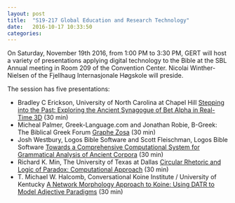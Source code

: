 ```yaml
---
layout: post
title:  "S19-217 Global Education and Research Technology"
date:   2016-10-17 10:33:50
categories: 
---
```


On Saturday, November 19th 2016, from 1:00 PM to 3:30 PM, GERT will host a variety of presentations applying digital technology to the Bible at the SBL Annual meeting in Room 209 of the Convention Center. Nicolai Winther-Nielsen of the Fjellhaug Internasjonale Høgskole will preside.

The session has five presentations:

-  Bradley C Erickson, University of North Carolina at Chapel Hill
   [Stepping into the Past: Exploring the Ancient Synagogue of Bet Alpha in Real-Time 3D](https://www.sbl-site.org/meetings/abstract.aspx?id=38611) (30 min)
-  Micheal Palmer, Greek-Language.com and Jonathan Robie, B-Greek: The Biblical Greek Forum
   [Graphe Zosa](https://www.sbl-site.org/meetings/abstract.aspx?id=40229) (30 min)
-  Josh Westbury, Logos Bible Software and Scott Fleischman, Logos Bible Software
   [Towards a Comprehensive Computational System for Grammatical Analysis of Ancient Corpora](https://www.sbl-site.org/meetings/abstract.aspx?id=37822) (30 min)
-  Richard K. Min, The University of Texas at Dallas
   [Circular Rhetoric and Logic of Paradox: Computational Approach](https://www.sbl-site.org/meetings/abstract.aspx?id=37815) (30 min)
-  T. Michael W. Halcomb, Conversational Koine Institute / University of Kentucky
   [A Network Morphology Approach to Koine: Using DATR to Model Adjective Paradigms](https://www.sbl-site.org/meetings/abstract.aspx?id=40267) (30 min)
